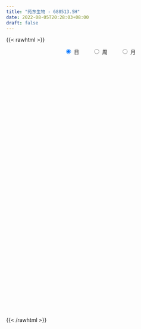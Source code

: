 ```yaml
---
title: "苑东生物 - 688513.SH"
date: 2022-08-05T20:28:03+08:00
draft: false
---
```

{{< rawhtml >}}
    <div style="text-align: center">
        <label style="padding: 1rem;"><input style="margin-right: .5rem" type="radio" name="period" value="D" checked onclick="period_change(this)">日</label>
        <label style="padding: 1rem;"><input style="margin-right: .5rem" type="radio" name="period" value="W" onclick="period_change(this)">周</label>
        <label style="padding: 1rem;"><input style="margin-right: .5rem" type="radio" name="period" value="M" onclick="period_change(this)">月</label>
    </div>
    <div id="chart" style="height: 700px;"></div> 
    <script type="text/javascript">
        const D_v = [179288.15,101387.29,84941.63,60343.15,51311.43,41152.66,30632.83,27753.67,18935.34,27508.37,22619.22,47606.26,21543.46,16333.46,19365.78,21265.16,15205.59,11748.53,17026.25,8494.72,9306.65,11821.49,15340.35,13399.79,24670.44,14743.8,11537.12,11911.06,12759.18,13360.51,13794.62,13381.86,7322.59,10827.21,7679.54,9075.73,10219.37,13784.32,8064.44,5420.5,6829.8,10794.38,15506.44,18825.06,11124.3,7012.35,6121.79,7814.31,8197.77,5789.52,22901.57,13729.7,28488.13,13181.88,14452.89,8908.75,12156.99,6172.84,5531.55,6032.75,5326.14,4816.56,5130.88,5685.33,5997.94,3644.01,7612.09,3300.24,3845.95,4058.09,5970.99,5906.73,5500.37,8104.78,8821.41,9876.35,3627.0,4483.38,2990.63,3230.12,3122.37,4827.17,4457.87,6803.47,10276.07,5254.3,10656.99,4075.2,3654.43,6169.0,8271.0,4775.58,3844.66,3276.54,4293.46,4887.6,5189.0,2925.81,2628.8,3500.9,2948.4,2539.37,2983.3,3239.3,4312.88,3363.38,2321.44,2287.53,2918.22,4676.44,3616.35,5711.12,3142.55,3152.97,3853.32,2329.92,3381.24,8619.77,3466.66,4228.48,2360.44,4139.25,3755.79,2960.13,2187.08,3900.43,3175.56,2259.63,3017.49,3043.16,3546.7,2823.24,2925.41,2352.87,2168.18,3212.72,4202.16,7898.15,1802.25,3484.58,2929.45,3150.3,2320.99,3842.39,2657.33,3346.91,2686.21,4763.13,3178.0,7580.82,5952.66,4840.78,4128.89,2082.22,3740.46,8411.8,5388.62,3792.25,4802.52,4342.55,2555.43,5118.31,2138.92,2454.75,2321.94,11012.39,6083.73,4613.76,9502.27,5332.4,5084.89,7306.15,8953.64,7643.32,16500.96,6706.16,7255.86,7789.3,6998.35,10646.66,8222.98,7078.06,11104.89,5336.12,6614.6,6596.34,5305.21,6462.49,3160.89,2393.32,3472.93,3838.03,10316.6,3460.51,4315.78,3449.48,4717.21,4042.74,3730.84,5490.94,7381.88,6114.07,7578.04,3402.31,5342.82,2935.43,3575.16,3190.92,4677.51,4438.35,2732.37,3640.93,4305.4,5550.16,11150.06,6711.34,6999.69,5324.47,6645.1,3354.88,15552.17,7805.21,14538.29,9443.17,9259.34,9274.56,4097.5,6637.93,6048.39,3617.62,4372.7,5626.15,7126.64,6374.8,13061.6,8821.47,5876.48,8280.28,13040.9,7669.41,6370.3,4458.7,4325.51,4667.42,7157.75,7993.96,10976.77,6596.93,5367.96,7397.66,3773.26,7983.14,5339.37,3435.33,4743.94,5698.62,4751.24,4609.49,4740.5,3650.56,2076.68,5088.29,2348.21,4268.26,2980.65,3445.5,4421.8,3123.38,2638.69,2393.25,2626.46,4135.98,5570.98,6927.13,3315.85,3309.27,4231.41,3051.33,2328.04,3863.11,3107.62,3718.18,3479.27,3421.11,3858.21,4849.12,10975.28,8386.19,6303.16,19460.77,10549.82,13136.79,9477.77,6050.01,7273.25,5852.09,7111.15,22779.84,19530.81,13695.89,9451.4,8969.15,7705.07,9284.62,11465.9,10456.05,6488.07,6374.76,5137.49,5826.45,5410.94,5247.41,5366.34,5678.04,5219.75,4153.73,5060.08,3951.3,6705.05,5219.57,5267.67,13844.48,7858.14,8529.42,14769.13,10589.34,11189.84,21456.94,19013.96,60747.17,36428.13,35207.83,26244.73,19925.06,18000.5,19528.55,11014.22,17268.23,12979.8,10258.12,10049.9,10267.66,7986.66,7255.19,6538.58,7549.67,8483.14,12527.6,7624.28,14248.96,5207.32,7351.81,17165.61,10457.19,6213.24,5181.31,10609.57,9472.98,14469.69,6286.99,3537.17,8042.47,20891.63,11241.64,15405.87,23714.87,10324.98,12540.93,8254.51,10578.53,14597.32,14114.44,6298.62,9767.53,11615.2,6410.19,8980.09,12352.15,5989.18,10115.92,13204.98,4670.42,6759.46,6444.26,6139.89,5530.86,4595.88,4294.66,3613.57,2457.54,4106.3,6989.32,2137.63,2028.95,2951.15,3276.04,6162.26,5104.94,3178.75,7769.87,8094.66,7627.41,8222.82,4152.41,3835.16,5075.22,3829.47,2763.86,3864.17,5040.15,4933.47,3797.98,3068.66,4946.9,4488.38,4089.25,4558.7,3245.19,2138.88,1999.98,2762.57,3170.38,5793.73,6595.66,4294.28,7820.62,5099.31,3483.29,2638.54,2868.97,2198.26,3840.14,4356.47,1967.56,1738.12,1556.94,3552.38,6398.18,4208.68,3796.13,4724.4,4435.29,23500.99,8354.96,5518.09,5424.91,3998.28,3612.83,4087.8,11253.59,8876.73,7680.95,15593.54,9592.17,6412.89,10425.2,13985.31,10562.62,11480.79,8336.14,10792.01,11995.61,12534.83,7986.65,7251.82,6531.63,6771.88]
const D_histogram = [0.0,-0.0906210826,-0.648537645,-1.3224784543,-1.8769971573,-2.391602455,-2.7032591242,-2.6667397584,-2.4480318935,-2.0629432007,-1.5992661753,-1.0029703782,-0.5950316654,-0.3398582106,-0.0870997465,0.1995949742,0.3095578364,0.368648984,0.2202473295,0.1851960344,0.1945261241,0.3213622254,0.5546725391,0.7531557272,0.9336429526,0.9151245054,0.9430658641,0.9288664353,0.9570806905,0.9609935316,0.8387892724,0.6165045713,0.5280863591,0.5084973593,0.4910737911,0.4237474581,0.2766524593,0.1300364335,0.1442724868,0.1727367341,0.2324838051,0.3056237195,0.4209179136,0.5454194981,0.525609006,0.4470958616,0.4408231207,0.4472445356,0.3307165621,0.3026634489,0.4272100958,0.5046072295,0.6314838904,0.6542858456,0.5006791971,0.3065937057,0.0793815837,-0.0751771507,-0.1318903931,-0.1584639083,-0.1752412305,-0.1743887573,-0.1621334906,-0.2023545076,-0.2671533938,-0.2808101404,-0.3618879611,-0.3812315769,-0.3044770933,-0.3048369087,-0.1964635493,-0.1030292228,-0.0753138576,-0.1404870484,-0.2269591166,-0.3983118107,-0.4661949853,-0.5284220326,-0.5022272471,-0.4476432851,-0.3356251677,-0.1697412925,-0.0479656896,-0.0513699113,-0.1846311923,-0.1946811927,-0.0467621142,0.0553133631,0.1008417416,0.227011837,0.3736207887,0.4064407005,0.4265579693,0.4392393817,0.455166897,0.4431768705,0.3233242109,0.2224597288,0.1829494853,0.0948425505,0.0068439391,-0.0075662666,0.0134327872,-0.0421467679,-0.0457118294,-0.0131932579,0.0504780548,0.1078863146,0.1338629715,0.2105860286,0.262921721,0.2870564608,0.2616016451,0.2211194366,0.1256114465,0.0820213649,0.0973212557,0.0183203457,-0.0123022615,-0.0735102693,-0.0771221305,-0.0985137404,-0.1309797894,-0.1537085663,-0.1496470974,-0.1688709827,-0.1802372088,-0.1505720579,-0.115546446,-0.0346995596,0.0247594559,0.1046538416,0.1169869785,0.149878537,0.1412593981,0.1814186958,0.2075130077,0.0965918137,0.0323836259,0.0211679883,-0.0003274373,-0.0220330498,-0.0248133957,-0.0072331496,-0.0014089144,-0.0230386996,-0.0657951672,-0.134718344,-0.1261392842,-0.0129860112,0.1087561377,0.1418216264,0.1542639597,0.1636252552,0.1216903217,0.1784365282,0.1685701176,0.1228288069,0.0235345022,-0.0333366434,-0.07842946,-0.1563550865,-0.1885151933,-0.1758349227,-0.1461625325,0.0161059386,0.0895667548,0.0854406295,0.205651943,0.2279083473,0.2457945962,0.2843327629,0.3312323353,0.3642047604,0.4745959067,0.4951786338,0.4508818244,0.4393281996,0.3591951582,0.3543316899,0.2799449411,0.2105543134,0.1799998418,0.0607449619,-0.0939526416,-0.2076582256,-0.2764733435,-0.3780084631,-0.4613206409,-0.4754617424,-0.4431464267,-0.3747390108,-0.2462365614,-0.1475077543,-0.1041886485,-0.0848691293,-0.0654569974,-0.117054674,-0.1208435668,-0.0916400867,-0.0130853528,0.0393449851,-0.0072091821,-0.0195360762,-0.0741750962,-0.0846544855,-0.0552260028,-0.0315569829,0.0160512217,-0.0157656772,-0.0273759644,-0.0256501129,0.0175877467,0.0322073586,0.1537706135,0.173544185,0.172758214,0.1466080148,0.0022120809,-0.0370640415,0.1161347375,0.2125606192,0.3444442725,0.4372467154,0.4122621821,0.2978667397,0.2240074306,0.166791297,0.0632755694,0.0100508908,-0.0025033486,0.0059922619,-0.0902020024,-0.1618881083,-0.0921943575,-0.1262300685,-0.1025940998,-0.0214796611,0.0761417334,0.0479921399,-0.055707478,-0.140570533,-0.1514222475,-0.1711306451,-0.2434684765,-0.2889250673,-0.2710955775,-0.2483779067,-0.2359847458,-0.2659124924,-0.259564453,-0.296590999,-0.3186199596,-0.3038406648,-0.2781982655,-0.1864686256,-0.091523765,-0.0561299524,-0.0553218173,-0.0499423467,-0.0469712367,-0.098526995,-0.1060270938,-0.0246523532,0.0163203684,-0.0206311225,0.0353207644,0.0730987817,0.1056350729,0.1125179295,0.1154679812,0.1525494505,0.2036268551,0.1856683053,0.1485701337,0.1093780402,0.0381317282,-0.0284977785,-0.035707119,0.012017028,-0.0111031859,0.0413108882,0.0756852918,0.0750803088,0.0875112298,0.0976890483,0.1427127195,0.1545611254,0.1491097652,0.1576500535,0.1486259582,0.1166018008,0.0428567014,-0.0054068674,-0.0255840775,-0.0353375644,-0.0354131217,0.091277319,0.1712338383,0.2441201304,0.2667162405,0.2413209505,0.1808832348,0.1408045325,0.0214545693,-0.0973392734,-0.1423267782,-0.160069195,-0.1594400016,-0.1590907824,-0.1438946894,-0.1485794515,-0.1491865069,-0.1475040622,-0.142862255,-0.1241579397,-0.086488044,-0.0769990827,-0.0906007287,-0.0584051746,-0.0437318142,0.010981754,0.0649241846,0.1103021413,0.1495963932,0.1182208263,0.1568833609,0.1994076761,0.3112300489,0.7502862022,1.0257428385,1.165288107,1.1509633915,1.0517253073,0.8452725776,0.723467398,0.5420294619,0.3148981583,0.0364926569,-0.2531574495,-0.5111201634,-0.7747391837,-0.9101701872,-0.9407652069,-0.9306209761,-0.8627203974,-0.8182864792,-0.882837234,-0.873731648,-0.6465524508,-0.4769192958,-0.3696674625,-0.0580440922,0.2020986609,0.2907940028,0.3764834758,0.3655941334,0.4413274382,0.4374665198,0.3829228052,0.300513139,0.2534123559,0.4205106577,0.4524089066,0.4070739174,0.242665402,0.1367720108,0.198514939,0.1497652986,-0.1134435553,-0.217493518,-0.1150036797,-0.0796222568,0.051146141,0.1147523709,0.121179588,0.1230638215,0.1000233331,0.0731893619,-0.1187938191,-0.1544274291,-0.2021633013,-0.2411197631,-0.2866598005,-0.3568981914,-0.4425888127,-0.5382073889,-0.5527610146,-0.6402027182,-0.6664543582,-0.6591162326,-0.5785529792,-0.5654028122,-0.5600831861,-0.60462263,-0.605224101,-0.6655816963,-0.6112934291,-0.4789418558,-0.3647731548,-0.318208777,-0.1064112614,0.1515040462,0.3446873577,0.4844707776,0.5370417539,0.5679840209,0.5990458293,0.6182544331,0.6142158947,0.6161162883,0.6144916243,0.587005957,0.5625593517,0.3983417028,0.3201448568,0.248817762,0.1402961078,0.1242353039,0.1488170004,0.1915012417,0.2173306934,0.2186211703,0.1643982107,0.0280704872,-0.1602944851,-0.2606310917,-0.2603724309,-0.2749784498,-0.3045289018,-0.2869580542,-0.2764956148,-0.3029538653,-0.3147379189,-0.3236474989,-0.302109106,-0.2006620668,-0.0514378016,0.0038788098,0.0338033626,0.0416996894,0.1444083754,0.4871778948,0.602040525,0.6406905613,0.5936241196,0.5067100941,0.4550193778,0.3479446779,0.3028738022,0.2581329732,0.2070597658,0.3794993104,0.5028001608,0.5634414999,0.5860895446,0.7100363915,0.6117527125,0.5527975286,0.4290640151,0.2727897977,0.179633127,0.0411665889,-0.1421470143,-0.3002402938,-0.434830497,-0.4260275351]
const D_fast = [0.0,-0.1132763533,-0.8333273269,-1.8378877498,-2.8616557421,-3.9741616535,-4.9616331037,-5.5917986775,-5.985098786,-6.1157458934,-6.0518854118,-5.7063322093,-5.4471514129,-5.2769425107,-5.0459589833,-4.7093655189,-4.5220131976,-4.3707598041,-4.4640996261,-4.4528519127,-4.394890292,-4.1877136343,-3.8157351858,-3.428963066,-3.0150651024,-2.8048024232,-2.5410945985,-2.3230774185,-2.0555929906,-1.8114317666,-1.7239387077,-1.7920972661,-1.7484938885,-1.6409585484,-1.5356136688,-1.4970031373,-1.5749350213,-1.6890419388,-1.6387377637,-1.5670893329,-1.4492213107,-1.2996754664,-1.0791517938,-0.8182953348,-0.7067035754,-0.6734427544,-0.5695097152,-0.4512771663,-0.4851259993,-0.4375132503,-0.2061640794,-0.0026151383,0.2821324952,0.4685059118,0.4400690625,0.3226319976,0.1152652715,-0.0580877506,-0.1477735912,-0.2139630836,-0.2745507134,-0.3172954295,-0.3455735355,-0.4363831794,-0.567970414,-0.6518296957,-0.8233795067,-0.9380310167,-0.9373958064,-1.013964849,-0.9547073769,-0.8870303561,-0.8781434553,-0.9784384082,-1.1216502556,-1.3925809023,-1.5770128232,-1.7713453786,-1.8707074049,-1.9280342642,-1.8999224387,-1.7764738867,-1.6666897062,-1.6829364057,-1.8623554847,-1.9210757833,-1.7848472334,-1.6689434153,-1.5982046015,-1.4152815468,-1.1752673979,-1.040837311,-0.9140805499,-0.791589292,-0.6618700525,-0.5630658614,-0.6020874682,-0.6473370181,-0.6411098903,-0.7055061874,-0.7917938141,-0.8080955864,-0.7837383358,-0.8498545829,-0.8648476018,-0.8356273448,-0.7593365184,-0.6749566798,-0.6155142801,-0.4861447158,-0.3680785932,-0.2721797382,-0.2322341426,-0.217436492,-0.2815416205,-0.3046263609,-0.2649961562,-0.3394169798,-0.3731151523,-0.4527007274,-0.4755931212,-0.5216131663,-0.5868241626,-0.647980081,-0.6813303865,-0.7427720175,-0.7991975458,-0.8071754094,-0.8010364089,-0.7288644124,-0.663215533,-0.5571576869,-0.5155778054,-0.4452166127,-0.418520902,-0.3330069304,-0.2550343665,-0.3418076071,-0.3979198885,-0.403843529,-0.4254208139,-0.4526346889,-0.4616183836,-0.445846425,-0.4403744184,-0.4677638785,-0.5269691378,-0.6295719007,-0.6525276619,-0.5426208917,-0.3936897084,-0.3251688131,-0.2741604898,-0.2238928806,-0.2354052336,-0.1340498951,-0.1017737763,-0.1168078852,-0.2102185645,-0.2754238708,-0.3401240525,-0.4571384506,-0.5364273557,-0.5677058158,-0.5745740587,-0.408279103,-0.3124265981,-0.2951925661,-0.1235682667,-0.0443347756,0.0350001223,0.1446214797,0.274329136,0.3983527512,0.6273928742,0.7717702597,0.8401939064,0.9384723315,0.9481380796,1.0318575338,1.0274570203,1.010704971,1.0251504598,0.9210818204,0.7428960565,0.5772759161,0.4393424623,0.2433052269,0.0446628889,-0.0883436482,-0.1668149391,-0.192092276,-0.125148967,-0.0632970985,-0.0460251548,-0.0479229179,-0.0448750353,-0.1257363804,-0.159736165,-0.1534427066,-0.0781593109,-0.0158927267,-0.0642491894,-0.0814601026,-0.1546428966,-0.1862859073,-0.1706639253,-0.1548841511,-0.1032631411,-0.1390214593,-0.1574757375,-0.1621624144,-0.114527618,-0.0918561665,0.0681497419,0.1313093596,0.1737129421,0.1842147466,0.0403718329,-0.0081702999,0.1740621635,0.3236282,0.5416229215,0.7437370431,0.8218180554,0.7818892979,0.7640318464,0.7485135371,0.6608167018,0.6101047459,0.5969246694,0.6069183454,0.4881735805,0.3760154476,0.4226606089,0.3570673809,0.3550548246,0.4307993481,0.5474561759,0.5313046173,0.4136781299,0.2936724417,0.2449651653,0.1824741064,0.0492691559,-0.0684187017,-0.1183631063,-0.1577399121,-0.2043429376,-0.3007488073,-0.3592918813,-0.470466177,-0.5721501274,-0.6333309989,-0.677238166,-0.6321256824,-0.5600617631,-0.5387004386,-0.5517227578,-0.5588288738,-0.567600573,-0.6437880801,-0.6777949523,-0.6025833,-0.5575304863,-0.5996397579,-0.5348576799,-0.4788049672,-0.4198599078,-0.3848475688,-0.3530305218,-0.2778116899,-0.1758275716,-0.147369045,-0.1473246832,-0.1591722666,-0.2208856465,-0.2946395978,-0.3107757181,-0.2600473141,-0.2859433245,-0.2232015284,-0.1699058018,-0.1517407077,-0.1174319791,-0.0828318986,-0.0021300475,0.0483586398,0.0801847208,0.1281375225,0.1562699168,0.1533962095,0.0903652855,0.0407499999,0.0141767704,-0.0044111076,-0.0133399453,0.1361698252,0.258934804,0.3928511287,0.4821262989,0.5170612466,0.5018443396,0.4969667703,0.3829804495,0.2398517884,0.1592825891,0.1015228736,0.0622920666,0.0228685902,0.0020910108,-0.0397386142,-0.0776422962,-0.1128358672,-0.1439096237,-0.1562447933,-0.1401969086,-0.149957718,-0.1862095462,-0.1686152857,-0.1648748789,-0.1074158721,-0.0372423953,0.0357110967,0.1124044469,0.1105840865,0.1884674613,0.2808436956,0.4704735806,1.0971012844,1.6289936304,2.0598609256,2.333277058,2.4969703007,2.5018357153,2.5608973853,2.5149668146,2.3665600506,2.0972777135,1.7443382446,1.3585954899,0.9012916737,0.5383181233,0.2725318019,0.0500207888,-0.0977587319,-0.2578964336,-0.5431564968,-0.7524838228,-0.6869427383,-0.6365394073,-0.6217044396,-0.3245920924,-0.013924674,0.1474691686,0.3272795106,0.4077887015,0.5938538658,0.6993595773,0.7405465641,0.7332651826,0.7495174885,1.0217434548,1.1667439303,1.2231774205,1.1194352555,1.047734867,1.1591065299,1.1477982142,0.8562284715,0.6978051293,0.7715440477,0.7870199064,0.9305748394,1.022869162,1.0595912761,1.092241465,1.0942068099,1.0856701792,0.8639885434,0.7897480761,0.6914713787,0.592234976,0.4750299885,0.3155670497,0.1192292253,-0.1109411981,-0.2636850775,-0.5111774607,-0.7040426901,-0.8614836227,-0.9255586141,-1.0537591502,-1.1884603207,-1.384155422,-1.5360629183,-1.7628159377,-1.8613510277,-1.8487349184,-1.825759506,-1.8587473225,-1.6735526223,-1.3777613031,-1.0984061522,-0.8375050378,-0.6506736231,-0.4777353508,-0.2969120851,-0.1231398731,0.0263755622,0.1823050279,0.33430327,0.4535690919,0.5697623245,0.5051301013,0.5069694695,0.4978468153,0.424399188,0.4393972101,0.5011831566,0.5917427084,0.6719048335,0.7278506029,0.714727196,0.5854170943,0.3569785007,0.1914841212,0.1266496743,0.0432990429,-0.0623836345,-0.1165523005,-0.1752137647,-0.2774104816,-0.3678790149,-0.4577004696,-0.5116893533,-0.4604078308,-0.3240430159,-0.2677567021,-0.2293813086,-0.2110600595,-0.0722492796,0.3923147135,0.6576874749,0.8565101515,0.9578497397,0.9976132377,1.059677366,1.0395888354,1.0702364103,1.0900288246,1.0907205587,1.3580349309,1.6070358215,1.8085375356,1.9777079665,2.2791639112,2.3338184103,2.4130626086,2.3965950989,2.3085183309,2.260269942,2.132095051,1.9132446943,1.6800913413,1.4367935139,1.339089592]
const D_slow = [0.0,-0.0226552707,-0.1847896819,-0.5154092955,-0.9846585848,-1.5825591985,-2.2583739796,-2.9250589192,-3.5370668925,-4.0528026927,-4.4526192365,-4.7033618311,-4.8521197474,-4.9370843001,-4.9588592367,-4.9089604932,-4.8315710341,-4.7394087881,-4.6843469557,-4.6380479471,-4.5894164161,-4.5090758597,-4.3704077249,-4.1821187931,-3.948708055,-3.7199269286,-3.4841604626,-3.2519438538,-3.0126736811,-2.7724252982,-2.5627279801,-2.4086018373,-2.2765802476,-2.1494559077,-2.0266874599,-1.9207505954,-1.8515874806,-1.8190783722,-1.7830102505,-1.739826067,-1.6817051157,-1.6052991859,-1.5000697075,-1.3637148329,-1.2323125814,-1.120538616,-1.0103328358,-0.8985217019,-0.8158425614,-0.7401766992,-0.6333741752,-0.5072223678,-0.3493513952,-0.1857799338,-0.0606101346,0.0160382919,0.0358836878,0.0170894001,-0.0158831982,-0.0554991752,-0.0993094829,-0.1429066722,-0.1834400448,-0.2340286717,-0.3008170202,-0.3710195553,-0.4614915456,-0.5567994398,-0.6329187131,-0.7091279403,-0.7582438276,-0.7840011333,-0.8028295977,-0.8379513598,-0.894691139,-0.9942690916,-1.1108178379,-1.2429233461,-1.3684801579,-1.4803909791,-1.564297271,-1.6067325942,-1.6187240166,-1.6315664944,-1.6777242925,-1.7263945906,-1.7380851192,-1.7242567784,-1.699046343,-1.6422933838,-1.5488881866,-1.4472780115,-1.3406385192,-1.2308286737,-1.1170369495,-1.0062427319,-0.9254116791,-0.8697967469,-0.8240593756,-0.800348738,-0.7986377532,-0.8005293198,-0.797171123,-0.807707815,-0.8191357724,-0.8224340868,-0.8098145732,-0.7828429945,-0.7493772516,-0.6967307445,-0.6310003142,-0.559236199,-0.4938357877,-0.4385559286,-0.407153067,-0.3866477257,-0.3623174118,-0.3577373254,-0.3608128908,-0.3791904581,-0.3984709907,-0.4230994258,-0.4558443732,-0.4942715148,-0.5316832891,-0.5739010348,-0.618960337,-0.6566033515,-0.685489963,-0.6941648529,-0.6879749889,-0.6618115285,-0.6325647839,-0.5950951496,-0.5597803001,-0.5144256262,-0.4625473742,-0.4383994208,-0.4303035143,-0.4250115173,-0.4250933766,-0.430601639,-0.436804988,-0.4386132754,-0.438965504,-0.4447251789,-0.4611739707,-0.4948535567,-0.5263883777,-0.5296348805,-0.5024458461,-0.4669904395,-0.4284244496,-0.3875181358,-0.3570955553,-0.3124864233,-0.2703438939,-0.2396366922,-0.2337530666,-0.2420872275,-0.2616945925,-0.3007833641,-0.3479121624,-0.3918708931,-0.4284115262,-0.4243850416,-0.4019933529,-0.3806331955,-0.3292202098,-0.2722431229,-0.2107944739,-0.1397112832,-0.0569031993,0.0341479908,0.1527969675,0.2765916259,0.389312082,0.4991441319,0.5889429215,0.6775258439,0.7475120792,0.8001506576,0.845150618,0.8603368585,0.8368486981,0.7849341417,0.7158158058,0.62131369,0.5059835298,0.3871180942,0.2763314875,0.1826467348,0.1210875945,0.0842106559,0.0581634937,0.0369462114,0.0205819621,-0.0086817064,-0.0388925981,-0.0618026198,-0.065073958,-0.0552377118,-0.0570400073,-0.0619240264,-0.0804678004,-0.1016314218,-0.1154379225,-0.1233271682,-0.1193143628,-0.1232557821,-0.1300997732,-0.1365123014,-0.1321153647,-0.1240635251,-0.0856208717,-0.0422348254,0.0009547281,0.0376067318,0.038159752,0.0288937416,0.057927426,0.1110675808,0.1971786489,0.3064903278,0.4095558733,0.4840225582,0.5400244159,0.5817222401,0.5975411325,0.6000538551,0.599428018,0.6009260835,0.5783755829,0.5379035558,0.5148549664,0.4832974493,0.4576489244,0.4522790091,0.4713144425,0.4833124774,0.4693856079,0.4342429747,0.3963874128,0.3536047515,0.2927376324,0.2205063656,0.1527324712,0.0906379946,0.0316418081,-0.034836315,-0.0997274282,-0.173875178,-0.2535301679,-0.3294903341,-0.3990399004,-0.4456570568,-0.4685379981,-0.4825704862,-0.4964009405,-0.5088865272,-0.5206293364,-0.5452610851,-0.5717678586,-0.5779309468,-0.5738508547,-0.5790086354,-0.5701784443,-0.5519037489,-0.5254949806,-0.4973654983,-0.468498503,-0.4303611404,-0.3794544266,-0.3330373503,-0.2958948169,-0.2685503068,-0.2590173747,-0.2661418194,-0.2750685991,-0.2720643421,-0.2748401386,-0.2645124166,-0.2455910936,-0.2268210164,-0.204943209,-0.1805209469,-0.144842767,-0.1062024857,-0.0689250444,-0.029512531,0.0076439586,0.0367944088,0.0475085841,0.0461568673,0.0397608479,0.0309264568,0.0220731764,0.0448925061,0.0877009657,0.1487309983,0.2154100584,0.2757402961,0.3209611048,0.3561622379,0.3615258802,0.3371910618,0.3016093673,0.2615920686,0.2217320682,0.1819593726,0.1459857002,0.1088408373,0.0715442106,0.0346681951,-0.0010473687,-0.0320868536,-0.0537088646,-0.0729586353,-0.0956088175,-0.1102101111,-0.1211430647,-0.1183976262,-0.10216658,-0.0745910447,-0.0371919464,-0.0076367398,0.0315841004,0.0814360195,0.1592435317,0.3468150822,0.6032507919,0.8945728186,1.1823136665,1.4452449933,1.6565631377,1.8374299872,1.9729373527,2.0516618923,2.0607850565,1.9974956941,1.8697156533,1.6760308574,1.4484883106,1.2132970088,0.9806417648,0.7649616655,0.5603900457,0.3396807372,0.1212478252,-0.0403902875,-0.1596201115,-0.2520369771,-0.2665480002,-0.2160233349,-0.1433248342,-0.0492039653,0.0421945681,0.1525264276,0.2618930576,0.3576237589,0.4327520436,0.4961051326,0.601232797,0.7143350237,0.816103503,0.8767698535,0.9109628562,0.960591591,0.9980329156,0.9696720268,0.9152986473,0.8865477274,0.8666421632,0.8794286984,0.9081167911,0.9384116881,0.9691776435,0.9941834768,1.0124808173,0.9827823625,0.9441755052,0.8936346799,0.8333547391,0.761689789,0.6724652412,0.561818038,0.4272661908,0.2890759371,0.1290252576,-0.037588332,-0.2023673901,-0.3470056349,-0.488356338,-0.6283771345,-0.779532792,-0.9308388173,-1.0972342414,-1.2500575986,-1.3697930626,-1.4609863513,-1.5405385455,-1.5671413609,-1.5292653493,-1.4430935099,-1.3219758155,-1.187715377,-1.0457193718,-0.8959579144,-0.7413943062,-0.5878403325,-0.4338112604,-0.2801883543,-0.1334368651,0.0072029728,0.1067883985,0.1868246127,0.2490290532,0.2841030802,0.3151619062,0.3523661563,0.4002414667,0.45457414,0.5092294326,0.5503289853,0.5573466071,0.5172729858,0.4521152129,0.3870221052,0.3182774927,0.2421452673,0.1704057537,0.10128185,0.0255433837,-0.053141096,-0.1340529707,-0.2095802473,-0.259745764,-0.2726052144,-0.2716355119,-0.2631846713,-0.2527597489,-0.2166576551,-0.0948631813,0.0556469499,0.2158195902,0.3642256201,0.4909031437,0.6046579881,0.6916441576,0.7673626081,0.8318958514,0.8836607929,0.9785356205,1.1042356607,1.2450960357,1.3916184218,1.5691275197,1.7220656978,1.86026508,1.9675310838,2.0357285332,2.080636815,2.0909284622,2.0553917086,1.9803316351,1.8716240109,1.7651171271]
const D_data = [['2020-09-02', 78.0, 74.72, 74.6, 88.0],['2020-09-03', 71.1, 73.3, 70.12, 79.44],['2020-09-04', 72.0, 65.37, 65.28, 72.0],['2020-09-07', 64.51, 59.73, 59.58, 65.99],['2020-09-08', 59.7, 56.5, 55.38, 61.1],['2020-09-09', 56.0, 52.2, 52.2, 56.89],['2020-09-10', 52.5, 50.18, 49.61, 52.84],['2020-09-11', 49.74, 51.27, 49.51, 52.47],['2020-09-14', 52.1, 51.73, 51.28, 52.51],['2020-09-15', 51.11, 53.1, 51.11, 54.24],['2020-09-16', 52.99, 54.31, 52.5, 54.77],['2020-09-17', 53.93, 57.15, 53.6, 59.3],['2020-09-18', 56.16, 56.19, 55.42, 57.0],['2020-09-21', 55.92, 55.0, 54.55, 56.49],['2020-09-22', 54.58, 55.47, 54.58, 57.68],['2020-09-23', 55.3, 56.7, 55.3, 57.2],['2020-09-24', 56.5, 55.07, 54.63, 56.5],['2020-09-25', 55.4, 54.48, 54.22, 56.36],['2020-09-28', 54.39, 51.2, 51.0, 54.43],['2020-09-29', 52.0, 51.62, 50.86, 52.18],['2020-09-30', 52.0, 51.6, 51.33, 52.16],['2020-10-09', 52.6, 53.0, 52.19, 53.17],['2020-10-12', 53.0, 55.03, 52.9, 55.12],['2020-10-13', 55.14, 55.68, 54.49, 55.98],['2020-10-14', 55.5, 56.58, 55.06, 58.66],['2020-10-15', 56.34, 54.72, 54.58, 56.34],['2020-10-16', 54.83, 55.56, 54.28, 55.72],['2020-10-19', 55.57, 55.34, 55.05, 57.0],['2020-10-20', 55.55, 56.22, 55.0, 56.88],['2020-10-21', 56.52, 56.36, 55.42, 57.14],['2020-10-22', 55.98, 54.8, 54.3, 56.23],['2020-10-23', 54.8, 52.84, 52.5, 55.47],['2020-10-26', 52.84, 53.8, 52.51, 53.95],['2020-10-27', 54.14, 54.47, 54.14, 55.28],['2020-10-28', 54.61, 54.5, 53.8, 54.8],['2020-10-29', 54.39, 53.73, 53.5, 54.39],['2020-10-30', 54.25, 52.16, 52.11, 54.27],['2020-11-02', 52.05, 51.27, 49.8, 52.1],['2020-11-03', 51.2, 52.78, 51.03, 52.91],['2020-11-04', 52.81, 52.95, 52.4, 53.36],['2020-11-05', 53.73, 53.5, 52.82, 53.99],['2020-11-06', 53.86, 54.01, 53.4, 54.95],['2020-11-09', 54.48, 55.12, 53.76, 55.38],['2020-11-10', 55.59, 56.07, 55.11, 56.65],['2020-11-11', 55.85, 54.79, 54.45, 56.13],['2020-11-12', 54.99, 54.01, 53.85, 55.24],['2020-11-13', 54.01, 54.89, 53.52, 54.89],['2020-11-16', 55.18, 55.27, 54.78, 55.68],['2020-11-17', 55.08, 53.62, 53.42, 55.45],['2020-11-18', 53.7, 54.48, 53.61, 54.57],['2020-11-19', 54.2, 56.85, 54.02, 57.81],['2020-11-20', 57.0, 57.1, 56.03, 57.47],['2020-11-23', 56.9, 58.67, 56.88, 60.8],['2020-11-24', 58.06, 58.25, 57.73, 59.3],['2020-11-25', 58.42, 56.13, 55.86, 58.58],['2020-11-26', 56.13, 55.0, 54.67, 56.49],['2020-11-27', 55.01, 53.6, 52.88, 55.27],['2020-11-30', 53.38, 53.48, 52.71, 54.09],['2020-12-01', 53.49, 54.05, 53.49, 54.16],['2020-12-02', 54.27, 54.08, 53.62, 54.43],['2020-12-03', 54.01, 53.94, 53.52, 54.32],['2020-12-04', 53.67, 53.96, 53.6, 54.04],['2020-12-07', 53.9, 53.98, 53.82, 54.63],['2020-12-08', 54.3, 53.07, 53.07, 54.3],['2020-12-09', 53.07, 52.25, 51.84, 53.29],['2020-12-10', 52.23, 52.41, 52.02, 52.99],['2020-12-11', 52.51, 50.99, 50.61, 52.51],['2020-12-14', 51.0, 51.12, 50.72, 51.47],['2020-12-15', 51.0, 52.12, 51.0, 52.23],['2020-12-16', 51.91, 51.02, 51.0, 52.24],['2020-12-17', 51.17, 52.37, 51.15, 52.44],['2020-12-18', 52.59, 52.5, 52.25, 53.44],['2020-12-21', 52.77, 51.82, 51.5, 52.98],['2020-12-22', 51.8, 50.35, 49.84, 52.27],['2020-12-23', 50.35, 49.4, 49.18, 51.3],['2020-12-24', 49.4, 47.25, 47.02, 49.4],['2020-12-25', 47.02, 47.4, 46.76, 47.54],['2020-12-28', 47.5, 46.55, 46.35, 47.5],['2020-12-29', 46.5, 46.96, 46.35, 47.39],['2020-12-30', 46.71, 46.95, 46.54, 47.0],['2020-12-31', 46.92, 47.59, 46.82, 47.7],['2021-01-04', 47.42, 48.59, 47.42, 48.79],['2021-01-05', 48.69, 48.5, 48.11, 49.05],['2021-01-06', 48.47, 46.98, 46.62, 48.69],['2021-01-07', 46.75, 44.65, 44.44, 47.15],['2021-01-08', 44.65, 45.41, 44.01, 45.66],['2021-01-11', 47.21, 47.42, 47.11, 48.46],['2021-01-12', 46.62, 47.28, 46.51, 47.4],['2021-01-13', 47.1, 46.79, 46.5, 47.58],['2021-01-14', 46.81, 48.16, 45.92, 48.46],['2021-01-15', 48.27, 49.17, 48.02, 50.03],['2021-01-18', 49.16, 48.33, 48.06, 49.45],['2021-01-19', 48.33, 48.45, 48.18, 49.3],['2021-01-20', 48.52, 48.61, 48.22, 48.99],['2021-01-21', 48.74, 48.92, 48.73, 49.78],['2021-01-22', 49.3, 48.79, 48.25, 49.3],['2021-01-25', 48.88, 47.25, 47.07, 48.88],['2021-01-26', 47.28, 46.98, 46.88, 47.39],['2021-01-27', 47.4, 47.41, 46.8, 47.79],['2021-01-28', 47.0, 46.45, 46.01, 47.6],['2021-01-29', 46.98, 45.9, 45.51, 46.98],['2021-02-01', 45.63, 46.43, 45.63, 46.52],['2021-02-02', 46.77, 46.78, 46.23, 47.38],['2021-02-03', 46.77, 45.6, 45.3, 46.89],['2021-02-04', 45.58, 45.94, 44.21, 46.1],['2021-02-05', 46.0, 46.33, 45.94, 46.95],['2021-02-08', 46.5, 46.88, 46.23, 47.19],['2021-02-09', 46.99, 47.08, 46.68, 47.09],['2021-02-10', 47.3, 46.9, 46.82, 47.34],['2021-02-18', 47.3, 47.85, 47.11, 48.05],['2021-02-19', 48.02, 47.99, 47.62, 48.1],['2021-02-22', 47.99, 47.98, 47.82, 48.9],['2021-02-23', 47.92, 47.5, 47.3, 48.15],['2021-02-24', 47.7, 47.26, 47.0, 47.92],['2021-02-25', 47.55, 46.28, 46.28, 47.7],['2021-02-26', 45.73, 46.58, 45.72, 46.76],['2021-03-01', 46.88, 47.26, 46.52, 47.3],['2021-03-02', 47.0, 45.9, 45.78, 47.0],['2021-03-03', 45.58, 46.16, 45.58, 46.19],['2021-03-04', 46.15, 45.44, 45.43, 46.34],['2021-03-05', 45.45, 45.87, 45.28, 46.0],['2021-03-08', 45.98, 45.45, 45.44, 46.4],['2021-03-09', 45.51, 45.01, 44.64, 45.85],['2021-03-10', 45.4, 44.8, 44.36, 45.54],['2021-03-11', 44.77, 44.89, 44.62, 45.21],['2021-03-12', 44.97, 44.35, 44.22, 45.22],['2021-03-15', 44.43, 44.14, 43.9, 44.43],['2021-03-16', 44.35, 44.48, 44.13, 44.7],['2021-03-17', 44.45, 44.52, 44.26, 44.68],['2021-03-18', 44.69, 45.25, 44.58, 45.4],['2021-03-19', 45.11, 45.26, 45.03, 45.75],['2021-03-22', 45.29, 45.85, 45.23, 45.92],['2021-03-23', 45.87, 45.25, 45.09, 45.93],['2021-03-24', 45.25, 45.65, 45.18, 45.9],['2021-03-25', 45.53, 45.23, 45.0, 45.85],['2021-03-26', 45.23, 45.98, 45.23, 46.06],['2021-03-29', 46.18, 46.07, 45.92, 46.54],['2021-03-30', 45.23, 44.18, 44.05, 45.91],['2021-03-31', 44.29, 44.28, 44.0, 44.34],['2021-04-01', 44.21, 44.7, 44.05, 45.1],['2021-04-02', 45.1, 44.43, 44.42, 45.1],['2021-04-06', 44.26, 44.24, 43.91, 44.41],['2021-04-07', 44.38, 44.33, 43.98, 44.4],['2021-04-08', 44.39, 44.55, 44.17, 44.76],['2021-04-09', 44.55, 44.4, 44.16, 44.55],['2021-04-12', 44.53, 43.94, 43.84, 44.53],['2021-04-13', 43.98, 43.4, 43.37, 43.98],['2021-04-14', 43.39, 42.62, 42.08, 43.39],['2021-04-15', 42.6, 43.25, 42.32, 43.39],['2021-04-16', 43.69, 44.76, 43.33, 45.42],['2021-04-19', 44.47, 45.47, 44.47, 45.53],['2021-04-20', 45.3, 44.81, 44.71, 45.89],['2021-04-21', 44.79, 44.73, 44.73, 45.38],['2021-04-22', 45.09, 44.82, 44.65, 45.1],['2021-04-23', 44.82, 44.15, 44.0, 44.82],['2021-04-26', 44.69, 45.5, 44.69, 45.98],['2021-04-27', 45.33, 44.89, 44.0, 45.33],['2021-04-28', 44.85, 44.37, 44.06, 44.95],['2021-04-29', 44.3, 43.33, 43.3, 44.5],['2021-04-30', 43.34, 43.4, 42.76, 43.7],['2021-05-06', 43.07, 43.19, 42.9, 43.6],['2021-05-07', 43.13, 42.31, 42.26, 43.39],['2021-05-10', 42.32, 42.4, 42.09, 42.49],['2021-05-11', 42.32, 42.71, 41.85, 42.85],['2021-05-12', 42.71, 42.85, 42.23, 43.0],['2021-05-13', 43.5, 44.92, 43.5, 45.16],['2021-05-14', 44.7, 44.43, 44.12, 44.74],['2021-05-17', 44.3, 43.66, 43.66, 44.45],['2021-05-18', 43.89, 45.6, 43.18, 46.67],['2021-05-19', 45.26, 44.89, 44.88, 45.93],['2021-05-20', 44.91, 45.1, 44.43, 45.45],['2021-05-21', 45.15, 45.7, 44.8, 46.22],['2021-05-24', 45.9, 46.27, 44.86, 46.38],['2021-05-25', 46.11, 46.59, 45.85, 46.7],['2021-05-26', 46.2, 48.3, 46.16, 48.88],['2021-05-27', 48.1, 47.95, 47.4, 48.37],['2021-05-28', 47.9, 47.5, 46.88, 47.9],['2021-05-31', 47.41, 48.18, 46.8, 48.45],['2021-06-01', 48.32, 47.47, 47.37, 48.55],['2021-06-02', 47.47, 48.56, 47.0, 48.6],['2021-06-03', 48.15, 47.83, 47.8, 49.2],['2021-06-04', 47.94, 47.81, 47.64, 48.53],['2021-06-07', 47.61, 48.3, 47.4, 48.41],['2021-06-08', 48.2, 47.0, 46.84, 48.32],['2021-06-09', 46.89, 45.92, 45.88, 47.27],['2021-06-10', 46.07, 45.7, 45.5, 46.08],['2021-06-11', 45.7, 45.68, 45.53, 46.4],['2021-06-15', 45.65, 44.64, 44.41, 45.67],['2021-06-16', 44.64, 44.11, 44.03, 44.97],['2021-06-17', 44.19, 44.4, 44.06, 44.55],['2021-06-18', 44.58, 44.71, 44.22, 44.75],['2021-06-21', 44.72, 45.14, 44.62, 45.39],['2021-06-22', 45.15, 46.2, 44.87, 46.85],['2021-06-23', 46.15, 46.3, 45.86, 46.51],['2021-06-24', 46.92, 45.9, 45.65, 46.92],['2021-06-25', 45.7, 45.7, 45.5, 46.1],['2021-06-28', 45.31, 45.75, 45.31, 46.08],['2021-06-29', 45.77, 44.7, 44.68, 45.77],['2021-06-30', 44.71, 45.05, 44.5, 45.33],['2021-07-01', 45.2, 45.44, 44.61, 46.13],['2021-07-02', 45.29, 46.3, 45.21, 46.47],['2021-07-05', 46.38, 46.33, 45.83, 47.1],['2021-07-06', 46.17, 45.11, 44.78, 46.55],['2021-07-07', 44.75, 45.36, 44.75, 45.55],['2021-07-08', 45.29, 44.6, 44.5, 45.29],['2021-07-09', 44.5, 44.9, 44.38, 45.0],['2021-07-12', 44.9, 45.38, 44.74, 45.4],['2021-07-13', 45.38, 45.4, 45.33, 45.85],['2021-07-14', 45.31, 45.87, 45.23, 46.0],['2021-07-15', 45.74, 44.9, 44.51, 45.98],['2021-07-16', 44.96, 45.0, 44.71, 45.22],['2021-07-19', 44.8, 45.1, 44.38, 45.3],['2021-07-20', 44.98, 45.72, 44.98, 45.83],['2021-07-21', 45.9, 45.52, 45.39, 46.1],['2021-07-22', 45.52, 47.29, 45.28, 47.77],['2021-07-23', 47.02, 46.52, 46.3, 47.4],['2021-07-26', 46.52, 46.45, 46.03, 47.39],['2021-07-27', 46.3, 46.19, 46.11, 47.08],['2021-07-28', 46.2, 44.31, 43.6, 46.21],['2021-07-29', 44.65, 45.12, 44.65, 45.23],['2021-07-30', 45.79, 47.88, 45.45, 48.85],['2021-08-02', 48.45, 47.99, 47.35, 48.54],['2021-08-03', 47.7, 49.3, 47.69, 50.45],['2021-08-04', 49.46, 49.77, 48.92, 50.37],['2021-08-05', 49.77, 48.87, 48.87, 50.24],['2021-08-06', 48.84, 47.72, 47.36, 49.01],['2021-08-09', 47.83, 48.0, 47.54, 48.11],['2021-08-10', 47.96, 48.09, 47.23, 48.19],['2021-08-11', 48.2, 47.25, 46.97, 48.29],['2021-08-12', 47.18, 47.57, 47.12, 47.78],['2021-08-13', 47.7, 47.99, 47.13, 48.1],['2021-08-16', 48.0, 48.33, 47.51, 48.36],['2021-08-17', 48.13, 46.83, 46.77, 48.33],['2021-08-18', 46.86, 46.66, 46.36, 47.56],['2021-08-19', 47.23, 48.4, 47.09, 49.31],['2021-08-20', 48.3, 47.18, 46.91, 48.64],['2021-08-23', 47.35, 47.85, 46.64, 47.86],['2021-08-24', 47.85, 48.87, 47.7, 48.99],['2021-08-25', 48.49, 49.65, 48.49, 50.62],['2021-08-26', 49.6, 48.38, 48.1, 49.6],['2021-08-27', 48.03, 47.14, 47.01, 48.35],['2021-08-30', 47.12, 46.85, 46.76, 47.37],['2021-08-31', 46.85, 47.46, 46.6, 47.78],['2021-09-01', 47.46, 47.19, 46.5, 47.47],['2021-09-02', 47.08, 46.16, 46.13, 47.14],['2021-09-03', 46.07, 46.0, 45.88, 46.6],['2021-09-06', 46.44, 46.52, 45.8, 46.57],['2021-09-07', 46.6, 46.5, 46.32, 46.93],['2021-09-08', 46.49, 46.28, 46.16, 46.65],['2021-09-09', 46.27, 45.5, 45.31, 46.27],['2021-09-10', 45.5, 45.67, 45.4, 45.76],['2021-09-13', 45.55, 44.8, 44.69, 45.75],['2021-09-14', 44.98, 44.55, 44.31, 45.0],['2021-09-15', 44.59, 44.7, 44.3, 44.79],['2021-09-16', 44.61, 44.66, 44.4, 45.15],['2021-09-17', 44.66, 45.56, 44.65, 45.63],['2021-09-22', 45.51, 45.93, 45.27, 46.0],['2021-09-23', 45.93, 45.41, 45.41, 46.08],['2021-09-24', 45.54, 44.96, 44.82, 45.69],['2021-09-27', 44.73, 44.92, 44.7, 45.58],['2021-09-28', 44.81, 44.8, 44.56, 45.0],['2021-09-29', 44.78, 43.85, 43.6, 44.78],['2021-09-30', 43.99, 44.08, 43.8, 44.25],['2021-10-08', 44.31, 45.26, 44.31, 45.59],['2021-10-11', 45.01, 45.0, 44.85, 45.55],['2021-10-12', 44.82, 43.95, 43.88, 44.89],['2021-10-13', 44.12, 45.09, 43.9, 45.45],['2021-10-14', 45.17, 45.08, 44.85, 45.5],['2021-10-15', 45.3, 45.2, 44.62, 45.3],['2021-10-18', 45.29, 45.0, 44.67, 45.3],['2021-10-19', 44.81, 45.0, 44.81, 45.3],['2021-10-20', 45.09, 45.58, 44.84, 45.6],['2021-10-21', 45.58, 46.08, 45.26, 46.16],['2021-10-22', 46.45, 45.41, 45.21, 46.45],['2021-10-25', 45.3, 45.11, 45.05, 46.01],['2021-10-26', 45.05, 44.94, 44.66, 45.28],['2021-10-27', 45.03, 44.26, 43.98, 45.03],['2021-10-28', 44.0, 43.91, 43.66, 44.42],['2021-10-29', 44.1, 44.39, 43.89, 44.43],['2021-11-01', 44.18, 45.14, 43.96, 45.35],['2021-11-02', 45.1, 44.28, 44.03, 45.18],['2021-11-03', 44.5, 45.28, 44.31, 45.58],['2021-11-04', 45.43, 45.3, 45.0, 45.5],['2021-11-05', 45.11, 44.98, 44.9, 45.5],['2021-11-08', 44.98, 45.21, 44.64, 45.37],['2021-11-09', 45.01, 45.29, 44.8, 45.52],['2021-11-10', 46.01, 45.95, 45.31, 46.8],['2021-11-11', 45.98, 45.79, 45.49, 46.2],['2021-11-12', 45.77, 45.7, 45.52, 45.9],['2021-11-15', 45.78, 46.0, 45.72, 47.28],['2021-11-16', 46.12, 45.9, 45.67, 46.42],['2021-11-17', 45.81, 45.61, 45.33, 46.18],['2021-11-18', 45.58, 44.87, 44.83, 45.75],['2021-11-19', 44.78, 44.88, 44.48, 44.97],['2021-11-22', 44.87, 45.04, 44.49, 45.18],['2021-11-23', 44.98, 45.07, 44.77, 45.27],['2021-11-24', 44.99, 45.14, 44.72, 45.35],['2021-11-25', 45.18, 47.1, 45.14, 47.23],['2021-11-26', 46.89, 47.19, 46.81, 47.98],['2021-11-29', 47.37, 47.7, 46.77, 47.85],['2021-11-30', 47.69, 47.56, 47.11, 47.96],['2021-12-01', 47.48, 47.19, 46.9, 47.7],['2021-12-02', 46.91, 46.73, 46.62, 47.36],['2021-12-03', 46.74, 46.89, 46.62, 47.36],['2021-12-06', 47.01, 45.58, 45.55, 47.01],['2021-12-07', 45.6, 44.96, 44.85, 45.9],['2021-12-08', 45.04, 45.39, 44.83, 45.49],['2021-12-09', 45.39, 45.48, 45.1, 45.6],['2021-12-10', 45.66, 45.57, 45.39, 45.66],['2021-12-13', 45.68, 45.47, 45.45, 45.81],['2021-12-14', 45.45, 45.6, 45.41, 45.9],['2021-12-15', 45.51, 45.28, 45.1, 45.71],['2021-12-16', 45.28, 45.21, 45.06, 45.39],['2021-12-17', 45.28, 45.13, 44.99, 45.64],['2021-12-20', 45.2, 45.07, 45.01, 45.57],['2021-12-21', 45.06, 45.2, 45.05, 45.31],['2021-12-22', 45.35, 45.5, 45.26, 45.79],['2021-12-23', 45.39, 45.2, 45.16, 45.58],['2021-12-24', 45.2, 44.82, 44.62, 45.2],['2021-12-27', 44.82, 45.37, 44.77, 45.65],['2021-12-28', 45.3, 45.22, 45.0, 45.58],['2021-12-29', 45.29, 45.88, 45.13, 46.44],['2021-12-30', 45.89, 46.18, 45.63, 46.2],['2021-12-31', 46.28, 46.4, 46.25, 46.87],['2022-01-04', 46.38, 46.65, 46.31, 47.2],['2022-01-05', 46.37, 45.89, 45.8, 46.76],['2022-01-06', 45.95, 46.9, 45.88, 46.95],['2022-01-07', 47.5, 47.32, 47.26, 49.75],['2022-01-10', 47.73, 48.83, 47.73, 49.26],['2022-01-11', 49.35, 54.89, 49.3, 56.44],['2022-01-12', 54.7, 55.56, 53.0, 56.23],['2022-01-13', 55.56, 55.97, 55.0, 58.01],['2022-01-14', 56.0, 55.46, 54.5, 56.87],['2022-01-17', 55.5, 55.16, 53.22, 56.25],['2022-01-18', 55.07, 53.97, 53.67, 55.85],['2022-01-19', 53.77, 55.02, 53.19, 55.34],['2022-01-20', 54.89, 54.23, 54.01, 55.5],['2022-01-21', 54.27, 53.18, 52.17, 54.97],['2022-01-24', 53.14, 51.6, 51.5, 53.88],['2022-01-25', 51.5, 50.12, 50.0, 52.47],['2022-01-26', 50.1, 49.0, 48.58, 50.77],['2022-01-27', 49.32, 47.25, 47.21, 49.4],['2022-01-28', 47.81, 47.32, 47.01, 48.33],['2022-02-07', 47.85, 47.63, 47.1, 47.99],['2022-02-08', 47.84, 47.49, 47.03, 48.14],['2022-02-09', 47.49, 47.83, 46.8, 47.83],['2022-02-10', 47.98, 47.26, 47.23, 48.4],['2022-02-11', 47.01, 45.22, 45.15, 47.31],['2022-02-14', 45.21, 45.32, 45.0, 45.96],['2022-02-15', 45.77, 48.09, 45.77, 48.4],['2022-02-16', 48.08, 47.98, 47.4, 48.28],['2022-02-17', 47.99, 47.58, 47.01, 48.6],['2022-02-18', 49.0, 51.07, 48.1, 51.82],['2022-02-21', 50.8, 52.0, 50.0, 52.09],['2022-02-22', 51.78, 50.97, 50.65, 52.0],['2022-02-23', 50.93, 51.66, 50.54, 52.0],['2022-02-24', 51.38, 50.95, 49.98, 52.44],['2022-02-25', 51.31, 52.55, 51.31, 52.74],['2022-02-28', 52.45, 52.13, 50.51, 52.62],['2022-03-01', 52.3, 51.71, 51.32, 52.56],['2022-03-02', 51.86, 51.32, 51.3, 52.0],['2022-03-03', 51.38, 51.7, 50.12, 51.92],['2022-03-04', 51.94, 55.06, 51.9, 55.49],['2022-03-07', 55.66, 54.35, 54.2, 56.05],['2022-03-08', 54.8, 53.8, 53.68, 55.29],['2022-03-09', 53.5, 52.12, 50.7, 54.6],['2022-03-10', 53.37, 52.4, 52.29, 55.0],['2022-03-11', 51.89, 54.65, 51.72, 54.85],['2022-03-14', 54.35, 53.58, 53.17, 54.79],['2022-03-15', 53.39, 50.2, 50.15, 53.46],['2022-03-16', 50.87, 51.2, 48.0, 51.44],['2022-03-17', 51.2, 53.78, 51.18, 54.65],['2022-03-18', 53.1, 53.36, 53.1, 54.5],['2022-03-21', 53.2, 55.12, 53.2, 55.81],['2022-03-22', 55.21, 55.0, 54.28, 56.48],['2022-03-23', 54.74, 54.7, 53.8, 55.15],['2022-03-24', 54.33, 54.9, 53.8, 55.83],['2022-03-25', 55.0, 54.76, 54.27, 56.75],['2022-03-28', 54.88, 54.79, 53.82, 55.19],['2022-03-29', 54.78, 52.25, 52.25, 54.78],['2022-03-30', 52.17, 53.62, 50.4, 53.97],['2022-03-31', 53.0, 53.23, 53.0, 54.65],['2022-04-01', 53.03, 53.05, 51.37, 53.47],['2022-04-06', 52.0, 52.64, 52.0, 53.94],['2022-04-07', 52.66, 51.86, 50.64, 52.95],['2022-04-08', 51.7, 51.01, 50.71, 52.22],['2022-04-11', 50.02, 50.07, 49.51, 50.69],['2022-04-12', 49.6, 50.4, 48.35, 50.45],['2022-04-13', 50.4, 48.76, 48.67, 50.4],['2022-04-14', 49.69, 48.7, 48.2, 49.69],['2022-04-15', 48.22, 48.52, 47.21, 48.88],['2022-04-18', 48.52, 49.14, 46.3, 49.2],['2022-04-19', 48.68, 48.03, 47.54, 48.8],['2022-04-20', 48.06, 47.45, 47.29, 48.4],['2022-04-21', 47.45, 46.15, 45.9, 48.0],['2022-04-22', 46.25, 45.97, 45.55, 46.7],['2022-04-25', 46.0, 44.4, 44.36, 47.28],['2022-04-26', 45.0, 45.14, 44.06, 45.88],['2022-04-27', 45.04, 46.0, 44.18, 46.71],['2022-04-28', 45.25, 45.9, 43.89, 46.1],['2022-04-29', 45.6, 45.0, 44.69, 45.88],['2022-05-05', 44.57, 47.38, 44.3, 47.97],['2022-05-06', 47.38, 49.03, 46.93, 49.45],['2022-05-09', 48.88, 49.43, 48.63, 49.6],['2022-05-10', 49.6, 49.8, 48.47, 50.56],['2022-05-11', 49.8, 49.46, 49.18, 50.77],['2022-05-12', 49.6, 49.7, 48.89, 50.14],['2022-05-13', 50.27, 50.2, 49.77, 50.79],['2022-05-16', 50.64, 50.56, 50.04, 51.02],['2022-05-17', 50.56, 50.71, 49.65, 51.19],['2022-05-18', 50.71, 51.2, 50.42, 51.92],['2022-05-19', 50.73, 51.6, 50.73, 51.8],['2022-05-20', 51.29, 51.65, 51.06, 52.25],['2022-05-23', 51.66, 52.0, 51.3, 52.23],['2022-05-24', 51.81, 50.13, 50.13, 52.7],['2022-05-25', 50.01, 50.86, 49.85, 50.9],['2022-05-26', 51.11, 50.8, 49.65, 51.34],['2022-05-27', 50.8, 50.04, 50.03, 51.3],['2022-05-30', 50.27, 51.01, 49.84, 51.25],['2022-05-31', 51.19, 51.7, 50.43, 51.97],['2022-06-01', 51.53, 52.3, 51.53, 52.62],['2022-06-02', 52.42, 52.5, 51.64, 52.88],['2022-06-06', 52.78, 52.51, 52.21, 53.28],['2022-06-07', 52.23, 51.9, 51.06, 53.13],['2022-06-08', 51.9, 50.51, 49.53, 52.22],['2022-06-09', 50.0, 49.0, 48.4, 50.67],['2022-06-10', 48.98, 49.22, 48.0, 49.51],['2022-06-13', 48.8, 50.06, 48.68, 50.16],['2022-06-14', 49.62, 49.67, 48.78, 50.33],['2022-06-15', 49.59, 49.17, 49.16, 50.2],['2022-06-16', 49.18, 49.52, 49.18, 50.16],['2022-06-17', 49.26, 49.3, 47.97, 49.5],['2022-06-20', 48.93, 48.57, 48.34, 49.73],['2022-06-21', 48.8, 48.4, 48.09, 48.8],['2022-06-22', 48.8, 48.11, 48.06, 48.83],['2022-06-23', 48.11, 48.25, 47.62, 48.31],['2022-06-24', 48.28, 49.35, 48.18, 49.98],['2022-06-27', 49.44, 50.49, 49.44, 51.67],['2022-06-28', 50.6, 49.81, 49.31, 50.6],['2022-06-29', 49.81, 49.7, 49.6, 50.8],['2022-06-30', 49.38, 49.52, 49.31, 51.17],['2022-07-01', 49.72, 51.05, 49.72, 51.32],['2022-07-04', 50.6, 55.5, 50.6, 55.55],['2022-07-05', 55.57, 54.32, 53.63, 55.71],['2022-07-06', 54.97, 54.3, 54.0, 55.45],['2022-07-07', 54.25, 53.74, 53.46, 54.97],['2022-07-08', 53.33, 53.38, 53.05, 54.22],['2022-07-11', 53.41, 53.91, 53.1, 54.54],['2022-07-12', 53.91, 53.2, 53.0, 54.29],['2022-07-13', 52.88, 53.93, 52.8, 56.5],['2022-07-14', 53.8, 54.03, 53.5, 55.89],['2022-07-15', 53.95, 54.0, 53.87, 55.09],['2022-07-18', 54.23, 57.5, 54.13, 58.01],['2022-07-19', 57.97, 58.19, 57.01, 58.75],['2022-07-20', 58.46, 58.5, 57.16, 58.86],['2022-07-21', 58.63, 58.9, 57.9, 60.42],['2022-07-22', 59.1, 61.3, 58.91, 61.9],['2022-07-25', 61.4, 59.35, 59.0, 62.2],['2022-07-26', 59.76, 60.14, 57.79, 60.16],['2022-07-27', 60.14, 59.5, 59.28, 61.05],['2022-07-28', 59.7, 58.9, 58.33, 59.89],['2022-07-29', 59.37, 59.49, 58.36, 60.93],['2022-08-01', 59.5, 58.68, 57.0, 59.5],['2022-08-02', 58.4, 57.5, 56.21, 58.4],['2022-08-03', 57.15, 57.0, 57.0, 58.19],['2022-08-04', 57.52, 56.48, 55.91, 57.79],['2022-08-05', 56.99, 57.85, 56.99, 58.73]]
const W_v = [365617.07,211193.74,138212.65,83918.52,34827.62,11821.49,79691.5,65207.23,45124.44,44893.44,58589.94,58432.87,77188.64,27879.84,28070.25,23082.0,35929.91,13826.5,31618.88,32826.62,21077.84,17192.91,16438.23,7527.19,8292.79,18189.88,22056.59,16942.68,15042.54,13482.42,20316.59,11971.01,21555.07,20745.01,26737.74,7673.74,24011.73,31839.47,47059.94,40735.35,34957.16,15489.63,25380.4,25363.61,25372.67,18614.31,31357.89,37876.31,50320.57,24774.14,41010.66,41237.37,28603.34,34112.58,27200.4,14101.23,13163.74,4268.26,16610.02,21653.8,16235.9,17589.29,34371.96,58675.16,62547.14,49106.13,39922.27,27529.18,25089.91,40719.28,58005.25,177641.82,85736.56,51542.14,42354.18,51597.98,41934.29,53227.95,73228.29,53843.42,49125.16,40739.96,18115.01,19067.95,17383.09,30310.48,15850.23,19656.12,20704.43,21328.42,10071.81,29603.6,15029.2,13171.47,23562.68,46797.23,35511.9,56009.11,53167.17,41076.81]
const W_histogram = [0.0,-0.8998290598,-1.1006201573,-1.2733445766,-1.4911873031,-1.4493513162,-1.1696149991,-1.0897230799,-1.0066060904,-0.762071871,-0.4893495648,-0.1272632464,-0.0922552613,-0.0175423645,-0.1343326098,-0.0788216717,-0.3398807724,-0.4473045922,-0.603029826,-0.4004147261,-0.2471127677,-0.2923747891,-0.2471791313,-0.1381577393,0.0386533793,0.0890527959,0.1020471813,0.0389907368,0.0865606838,0.1886527691,0.174270364,0.1842436057,0.2334286418,0.2421773449,0.2156362724,0.1461780947,0.2579829508,0.4227059599,0.6448219192,0.7947089836,0.7339406461,0.6166788512,0.5938321941,0.6051184231,0.5081923261,0.4430900884,0.4909583868,0.5957952736,0.6324824581,0.6505315667,0.5855467563,0.519729527,0.3854568025,0.2661300716,0.1758598263,0.0768622631,-0.0404599285,-0.0315608152,-0.0230771092,0.0019848644,-0.0423762656,-0.0250819454,0.0383036828,0.0288891664,0.1740218978,0.2414530187,0.1910030873,0.1250364745,0.0608136979,0.1215273661,0.2149694232,0.7843001872,0.9552958781,0.6370144364,0.2672509373,0.391344404,0.5386975207,0.7574092347,0.8213080384,0.7267919569,0.7079521933,0.5374459906,0.2585316417,-0.1030168765,-0.5010001839,-0.7989833791,-0.6977583061,-0.5325517962,-0.3168206203,-0.2752905004,-0.0847579705,-0.1769418565,-0.2266638465,-0.248562951,-0.1460095522,0.0697101596,0.2357648516,0.7877502485,0.9695191882,0.9183542694]
const W_fast = [0.0,-1.1247863248,-1.6007324616,-2.091793025,-2.6824325773,-3.0029344194,-3.0156018521,-3.2081407028,-3.376675236,-3.3226589843,-3.1722740694,-2.8420035626,-2.8300593927,-2.7597320871,-2.9101054848,-2.8742999647,-3.2203292584,-3.4395792264,-3.7460619166,-3.6435504982,-3.5520267317,-3.6703824505,-3.6869815754,-3.6124996183,-3.4260251549,-3.3533625393,-3.3148563585,-3.3681651188,-3.2989550009,-3.1496997233,-3.1205145374,-3.0644803942,-2.9569381978,-2.8876451584,-2.8602771628,-2.8931908168,-2.7168902231,-2.446490724,-2.0631692848,-1.7146049745,-1.5918881505,-1.5549802326,-1.4293688412,-1.2668030065,-1.2366810219,-1.1910107375,-1.0204028424,-0.7666171373,-0.5718093382,-0.3911273379,-0.3097254592,-0.2456103068,-0.2835188307,-0.3363130436,-0.3826183324,-0.4624003299,-0.5898375036,-0.5888285941,-0.5861141653,-0.5605559756,-0.6155111721,-0.6044873382,-0.5315257894,-0.5337180141,-0.3450798083,-0.2172854327,-0.2199845922,-0.2546920865,-0.3037114386,-0.2126159288,-0.065431516,0.6999742948,1.1097939552,0.9507661227,0.6478153579,0.8697449256,1.1517724225,1.5598364451,1.8290622584,1.9162441661,2.0743924509,2.0382477458,1.8239663074,1.4366635701,0.9134302167,0.4157011767,0.3424866732,0.3745552341,0.5110812549,0.4837887497,0.653131787,0.5167124369,0.4103244852,0.3262846429,0.3923356537,0.6254829055,0.8504788103,1.5994017693,2.0235505062,2.2019741546]
const W_slow = [0.0,-0.224957265,-0.5001123043,-0.8184484484,-1.1912452742,-1.5535831033,-1.845986853,-2.118417623,-2.3700691456,-2.5605871133,-2.6829245045,-2.7147403162,-2.7378041315,-2.7421897226,-2.775772875,-2.795478293,-2.8804484861,-2.9922746341,-3.1430320906,-3.2431357721,-3.3049139641,-3.3780076614,-3.4398024442,-3.474341879,-3.4646785342,-3.4424153352,-3.4169035399,-3.4071558557,-3.3855156847,-3.3383524924,-3.2947849014,-3.248724,-3.1903668395,-3.1298225033,-3.0759134352,-3.0393689115,-2.9748731738,-2.8691966839,-2.7079912041,-2.5093139582,-2.3258287966,-2.1716590838,-2.0232010353,-1.8719214295,-1.744873348,-1.6341008259,-1.5113612292,-1.3624124108,-1.2042917963,-1.0416589046,-0.8952722155,-0.7653398338,-0.6689756332,-0.6024431153,-0.5584781587,-0.5392625929,-0.5493775751,-0.5572677789,-0.5630370562,-0.5625408401,-0.5731349065,-0.5794053928,-0.5698294721,-0.5626071805,-0.5191017061,-0.4587384514,-0.4109876796,-0.379728561,-0.3645251365,-0.334143295,-0.2804009392,-0.0843258924,0.1544980771,0.3137516862,0.3805644206,0.4784005216,0.6130749018,0.8024272104,1.00775422,1.1894522092,1.3664402576,1.5008017552,1.5654346657,1.5396804465,1.4144304006,1.2146845558,1.0402449793,0.9071070302,0.8279018752,0.7590792501,0.7378897575,0.6936542933,0.6369883317,0.574847594,0.5383452059,0.5557727458,0.6147139587,0.8116515208,1.0540313179,1.2836198852]
const W_data = [['2020-09-04', 78.0, 65.37, 65.28, 88.0],['2020-09-11', 64.51, 51.27, 49.51, 65.99],['2020-09-18', 52.1, 56.19, 51.11, 59.3],['2020-09-25', 55.92, 54.48, 54.22, 57.68],['2020-09-30', 54.39, 51.6, 50.86, 54.43],['2020-10-09', 52.6, 53.0, 52.19, 53.17],['2020-10-16', 53.0, 55.56, 52.9, 58.66],['2020-10-23', 55.57, 52.84, 52.5, 57.14],['2020-10-30', 52.84, 52.16, 52.11, 55.28],['2020-11-06', 52.05, 54.01, 49.8, 54.95],['2020-11-13', 54.48, 54.89, 53.52, 56.65],['2020-11-20', 55.18, 57.1, 53.42, 57.81],['2020-11-27', 56.9, 53.6, 52.88, 60.8],['2020-12-04', 53.38, 53.96, 52.71, 54.43],['2020-12-11', 53.9, 50.99, 50.61, 54.63],['2020-12-18', 51.0, 52.5, 50.72, 53.44],['2020-12-25', 52.77, 47.4, 46.76, 52.98],['2020-12-31', 47.5, 47.59, 46.35, 47.7],['2021-01-08', 47.42, 45.41, 44.01, 49.05],['2021-01-15', 47.21, 49.17, 45.92, 50.03],['2021-01-22', 49.16, 48.79, 48.06, 49.78],['2021-01-29', 48.88, 45.9, 45.51, 48.88],['2021-02-05', 45.63, 46.33, 44.21, 47.38],['2021-02-10', 46.5, 46.9, 46.23, 47.34],['2021-02-19', 47.3, 47.99, 47.11, 48.1],['2021-02-26', 47.99, 46.58, 45.72, 48.9],['2021-03-05', 46.88, 45.87, 45.28, 47.3],['2021-03-12', 45.98, 44.35, 44.22, 46.4],['2021-03-19', 44.43, 45.26, 43.9, 45.75],['2021-03-26', 45.29, 45.98, 45.0, 46.06],['2021-04-02', 46.18, 44.43, 44.0, 46.54],['2021-04-09', 44.26, 44.4, 43.91, 44.76],['2021-04-16', 44.53, 44.76, 42.08, 45.42],['2021-04-23', 44.47, 44.15, 44.0, 45.89],['2021-04-30', 44.69, 43.4, 42.76, 45.98],['2021-05-07', 43.07, 42.31, 42.26, 43.6],['2021-05-14', 42.32, 44.43, 41.85, 45.16],['2021-05-21', 44.3, 45.7, 43.18, 46.67],['2021-05-28', 45.9, 47.5, 44.86, 48.88],['2021-06-04', 47.41, 47.81, 46.8, 49.2],['2021-06-11', 47.61, 45.68, 45.5, 48.41],['2021-06-18', 45.65, 44.71, 44.03, 45.67],['2021-06-25', 44.72, 45.7, 44.62, 46.92],['2021-07-02', 45.31, 46.3, 44.5, 46.47],['2021-07-09', 46.38, 44.9, 44.38, 47.1],['2021-07-16', 44.9, 45.0, 44.51, 46.0],['2021-07-23', 44.8, 46.52, 44.38, 47.77],['2021-07-30', 46.52, 47.88, 43.6, 48.85],['2021-08-06', 48.45, 47.72, 47.35, 50.45],['2021-08-13', 47.83, 47.99, 46.97, 48.29],['2021-08-20', 48.0, 47.18, 46.36, 49.31],['2021-08-27', 47.35, 47.14, 46.64, 50.62],['2021-09-03', 47.12, 46.0, 45.88, 47.78],['2021-09-10', 46.44, 45.67, 45.31, 46.93],['2021-09-17', 45.55, 45.56, 44.3, 45.75],['2021-09-24', 45.51, 44.96, 44.82, 46.08],['2021-09-30', 44.73, 44.08, 43.6, 45.58],['2021-10-08', 44.31, 45.26, 44.31, 45.59],['2021-10-15', 45.01, 45.2, 43.88, 45.55],['2021-10-22', 45.29, 45.41, 44.67, 46.45],['2021-10-29', 45.3, 44.39, 43.66, 46.01],['2021-11-05', 44.18, 44.98, 43.96, 45.58],['2021-11-12', 44.98, 45.7, 44.64, 46.8],['2021-11-19', 45.78, 44.88, 44.48, 47.28],['2021-11-26', 44.87, 47.19, 44.49, 47.98],['2021-12-03', 47.37, 46.89, 46.62, 47.96],['2021-12-10', 47.01, 45.57, 44.83, 47.01],['2021-12-17', 45.68, 45.13, 44.99, 45.9],['2021-12-24', 45.2, 44.82, 44.62, 45.79],['2021-12-31', 44.82, 46.4, 44.77, 46.87],['2022-01-07', 46.38, 47.32, 45.8, 49.75],['2022-01-14', 47.73, 55.46, 47.73, 58.01],['2022-01-21', 55.5, 53.18, 52.17, 56.25],['2022-01-28', 53.14, 47.32, 47.01, 53.88],['2022-02-11', 47.85, 45.22, 45.15, 48.4],['2022-02-18', 45.21, 51.07, 45.0, 51.82],['2022-02-25', 50.8, 52.55, 49.98, 52.74],['2022-03-04', 52.45, 55.06, 50.12, 55.49],['2022-03-11', 55.66, 54.65, 50.7, 56.05],['2022-03-18', 54.35, 53.36, 48.0, 54.79],['2022-03-25', 53.2, 54.76, 53.2, 56.75],['2022-04-01', 54.88, 53.05, 50.4, 55.19],['2022-04-08', 52.0, 51.01, 50.64, 53.94],['2022-04-15', 50.02, 48.52, 47.21, 50.69],['2022-04-22', 48.52, 45.97, 45.55, 49.2],['2022-04-29', 46.0, 45.0, 43.89, 47.28],['2022-05-06', 44.57, 49.03, 44.3, 49.45],['2022-05-13', 48.88, 50.2, 48.47, 50.79],['2022-05-20', 50.64, 51.65, 49.65, 52.25],['2022-05-27', 51.66, 50.04, 49.65, 52.7],['2022-06-02', 50.27, 52.5, 49.84, 52.88],['2022-06-10', 52.78, 49.22, 48.0, 53.28],['2022-06-17', 48.8, 49.3, 47.97, 50.33],['2022-06-24', 48.93, 49.35, 47.62, 49.98],['2022-07-01', 49.44, 51.05, 49.31, 51.67],['2022-07-08', 50.6, 53.38, 50.6, 55.71],['2022-07-15', 53.41, 54.0, 52.8, 56.5],['2022-07-22', 54.23, 61.3, 54.13, 61.9],['2022-07-29', 61.4, 59.49, 57.79, 62.2],['2022-08-05', 59.5, 57.85, 55.91, 59.5]]
const M_v = [833769.6,201844.66,245277.73,122615.66,102716.25,50448.09,81426.79,87422.86,118374.18,121264.03,126094.0,166126.95,108397.08,58767.98,196330.84,159219.48,372925.7699999999,150356.14,248935.63,91635.99,81678.06,82864.61,195920.7,41076.81]
const M_histogram = [0.0,0.0357378917,0.1404221329,-0.1776125172,-0.4754882743,-0.592782091,-0.7795674783,-0.9077193624,-0.6291261159,-0.613561035,-0.3819211537,-0.2335296508,-0.3334635701,-0.3475571415,-0.1237981661,-0.0387359607,0.0877637226,0.4816549729,0.784632325,0.4175368945,0.601542644,0.553250159,1.1360128593,1.3402470604]
const M_fast = [0.0,0.0446723647,0.1844621391,-0.1779756403,-0.594723466,-0.8602128055,-1.2418900623,-1.5969717871,-1.4756600696,-1.6134852473,-1.4773256545,-1.3873165643,-1.5706163761,-1.6715992329,-1.478789799,-1.4034115838,-1.2549709698,-0.7406659763,-0.2415305429,-0.5042417499,-0.1698503394,-0.0798302845,0.7869356306,1.3262315968]
const M_slow = [0.0,0.0089344729,0.0440400062,-0.0003631231,-0.1192351917,-0.2674307145,-0.462322584,-0.6892524246,-0.8465339536,-0.9999242124,-1.0954045008,-1.1537869135,-1.237152806,-1.3240420914,-1.3549916329,-1.3646756231,-1.3427346924,-1.2223209492,-1.0261628679,-0.9217786443,-0.7713929833,-0.6330804436,-0.3490772287,-0.0140154636]
const M_data = [['2020-09-30', 78.0, 51.6, 49.51, 88.0],['2020-10-30', 52.6, 52.16, 52.11, 58.66],['2020-11-30', 52.05, 53.48, 49.8, 60.8],['2020-12-31', 53.49, 47.59, 46.35, 54.63],['2021-01-29', 47.42, 45.9, 44.01, 50.03],['2021-02-26', 45.63, 46.58, 44.21, 48.9],['2021-03-31', 46.88, 44.28, 43.9, 47.3],['2021-04-30', 44.21, 43.4, 42.08, 45.98],['2021-05-31', 43.07, 48.18, 41.85, 48.88],['2021-06-30', 48.32, 45.05, 44.03, 49.2],['2021-07-30', 45.2, 47.88, 43.6, 48.85],['2021-08-31', 48.45, 47.46, 46.36, 50.62],['2021-09-30', 47.46, 44.08, 43.6, 47.47],['2021-10-29', 44.31, 44.39, 43.66, 46.45],['2021-11-30', 44.18, 47.56, 43.96, 47.98],['2021-12-31', 47.48, 46.4, 44.62, 47.7],['2022-01-28', 46.38, 47.32, 45.8, 58.01],['2022-02-28', 47.85, 52.13, 45.0, 52.74],['2022-03-31', 52.3, 53.23, 48.0, 56.75],['2022-04-29', 53.03, 45.0, 43.89, 53.94],['2022-05-31', 44.57, 51.7, 44.3, 52.7],['2022-06-30', 51.53, 49.52, 47.62, 53.28],['2022-07-29', 49.72, 59.49, 49.72, 62.2],['2022-08-31', 59.5, 57.85, 55.91, 59.5]]
        const D_a = [null,null,null,null,null,null,null,49.51,null,null,null,59.3,null,null,null,null,null,null,null,50.86,null,null,null,null,58.66,null,null,null,null,null,null,null,null,null,null,null,null,49.8,null,null,null,null,null,56.65,null,null,null,null,null,null,null,null,null,null,null,null,null,52.71,null,null,null,null,54.63,null,null,null,null,null,null,null,null,null,null,null,null,null,null,null,null,null,null,null,null,null,null,44.01,null,null,null,null,50.03,null,null,null,null,null,null,null,null,null,null,null,null,null,44.21,null,null,null,null,null,null,48.9,null,null,null,null,null,null,null,null,null,null,null,null,null,null,43.9,null,null,null,null,null,null,null,null,null,46.54,null,null,null,null,null,null,null,null,null,null,42.08,null,null,null,null,null,null,null,45.98,null,null,null,null,null,null,null,41.85,null,null,null,null,null,null,null,null,null,null,null,null,null,null,null,null,49.2,null,null,null,null,null,null,null,44.03,null,null,null,null,null,null,null,null,null,null,null,null,47.1,null,null,null,44.38,null,null,null,null,null,null,null,null,null,null,null,null,null,null,null,null,50.45,null,null,null,null,null,null,null,null,null,null,46.36,null,null,null,null,50.62,null,null,null,null,null,null,null,null,null,null,null,null,null,null,44.3,null,null,null,46.08,null,null,null,43.6,null,null,null,null,null,null,null,null,null,null,null,46.45,null,null,null,43.66,null,null,null,null,null,null,null,null,null,null,null,47.28,null,null,null,44.48,null,null,null,null,47.98,null,null,null,null,null,null,null,44.83,null,null,null,null,null,null,null,null,null,null,null,null,null,null,null,null,null,null,null,null,null,null,null,null,58.01,null,null,null,null,null,null,null,null,null,null,null,null,null,null,null,null,45.0,null,null,null,null,null,null,null,null,null,null,null,null,null,null,56.05,null,null,null,null,null,null,48.0,null,null,null,null,null,null,56.75,null,null,null,null,null,null,null,null,null,null,null,null,null,null,null,null,null,null,null,null,null,43.89,null,null,null,null,null,null,null,null,null,null,null,null,null,null,52.7,null,null,null,49.84,null,null,null,53.28,null,null,null,null,null,null,null,null,null,null,null,null,47.62,null,null,null,null,null,null,null,55.71,null,null,null,null,null,52.8,null,null,null,null,null,null,null,62.2,null,null,null,null,null,null,null,55.91,null]
const W_a = [null,49.51,null,null,null,null,null,null,null,null,null,null,60.8,null,null,null,null,null,44.01,null,null,null,null,null,null,48.9,null,null,null,null,null,null,null,null,null,null,41.85,null,null,null,null,null,null,null,null,null,null,null,null,null,null,50.62,null,null,null,null,43.6,null,null,null,null,null,null,null,null,null,null,null,null,null,null,58.01,null,null,null,null,null,null,null,null,null,null,null,null,null,43.89,null,null,null,null,null,null,null,null,null,null,null,null,62.2,null]
const M_a = [null,null,null,null,null,null,null,null,41.85,null,null,null,null,null,null,null,58.01,null,null,null,null,null,null,null]
        const D_b = [[{ coord: ['2020-09-11', 58.66] }, { coord: ['2020-12-07', 50.86] }],[{ coord: ['2021-01-08', 48.9] }, { coord: ['2022-04-28', 44.21] }],[{ coord: ['2022-05-24', 52.7] }, { coord: ['2022-06-23', 49.84] }]]
const W_b = [[{ coord: ['2021-01-08', 48.9] }, { coord: ['2022-04-29', 44.01] }]]
const M_b = []
    </script>
{{< /rawhtml >}}